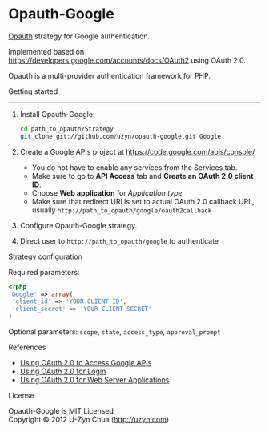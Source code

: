 # Opauth-Google

[Opauth][1] strategy for Google authentication.

Implemented based on <https://developers.google.com/accounts/docs/OAuth2> using OAuth 2.0.

Opauth is a multi-provider authentication framework for PHP.

Getting started

----------------

1. Install Opauth-Google:

   ```bash
   cd path_to_opauth/Strategy
   git clone git://github.com/uzyn/opauth-google.git Google
   ```

2. Create a Google APIs project at <https://code.google.com/apis/console/>
   - You do not have to enable any services from the Services tab.
   - Make sure to go to **API Access** tab and **Create an OAuth 2.0 client ID**.
   - Choose **Web application** for *Application type*
   - Make sure that redirect URI is set to actual OAuth 2.0 callback URL, usually `http://path_to_opauth/google/oauth2callback`

3. Configure Opauth-Google strategy.

4. Direct user to `http://path_to_opauth/google` to authenticate

Strategy configuration

Required parameters:

```php
<?php
'Google' => array(
 'client_id' => 'YOUR CLIENT ID',
 'client_secret' => 'YOUR CLIENT SECRET'
)
```

Optional parameters:
`scope`, `state`, `access_type`, `approval_prompt`

References

- [Using OAuth 2.0 to Access Google APIs](https://developers.google.com/accounts/docs/OAuth2)
- [Using OAuth 2.0 for Login](https://developers.google.com/accounts/docs/OAuth2Login#scopeparameter)
- [Using OAuth 2.0 for Web Server Applications](https://developers.google.com/accounts/docs/OAuth2WebServer)

License

Opauth-Google is MIT Licensed  
Copyright © 2012 U-Zyn Chua (<http://uzyn.com>)

[1]: https://github.com/uzyn/opauth
